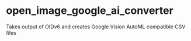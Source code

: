 # open_image_google_ai_converter
Takes output of OIDv6 and creates Google Vision AutoML compatible CSV files
